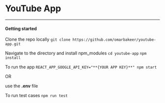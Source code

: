 # YouTube App

---

#### Getting started

Clone the repo locally
`git clone https://github.com/omarbakeer/youtube-app.git`

Navigate to the directory and install npm_modules
`cd youtube-app`
`npm install`

To run the app
`REACT_APP_GOOGLE_API_KEY="**{YOUR APP KEY}**" npm start`

OR

use the **.env** file

To run test cases
`npm run test`
